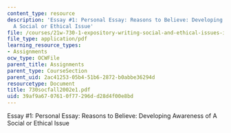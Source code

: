 ```yaml
---
content_type: resource
description: 'Essay #1: Personal Essay: Reasons to Believe: Developing Awareness of
  A Social or Ethical Issue'
file: /courses/21w-730-1-expository-writing-social-and-ethical-issues-in-print-photography-and-film-fall-2005/39af9a6707610f77296dd28d4f00e8bd_730socfall2002e1.pdf
file_type: application/pdf
learning_resource_types:
- Assignments
ocw_type: OCWFile
parent_title: Assignments
parent_type: CourseSection
parent_uid: 2ac41253-05b4-51b6-2872-b0abbe36294d
resourcetype: Document
title: 730socfall2002e1.pdf
uid: 39af9a67-0761-0f77-296d-d28d4f00e8bd
---
```

Essay #1: Personal Essay: Reasons to Believe: Developing Awareness of A Social or Ethical Issue

